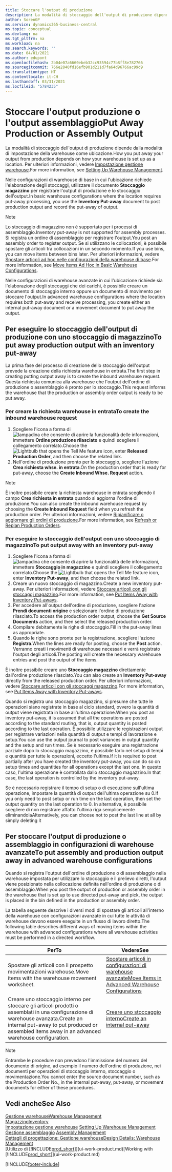 ```yaml
---
title: Stoccare l'output di produzione
description: La modalità di stoccaggio dell'output di produzione dipende dalla modalità di impostazione della warehouse come ubicazione.
author: SorenGP
ms.service: dynamics365-business-central
ms.topic: conceptual
ms.devlang: na
ms.tgt_pltfrm: na
ms.workload: na
ms.search.keywords: ''
ms.date: 04/01/2021
ms.author: edupont
ms.openlocfilehash: 2b04e07a6660ebeb32cc93594c77b8ff8e782766
ms.sourcegitcommit: 766e2840fd16efb901d211d7fa64d96766ac99d9
ms.translationtype: HT
ms.contentlocale: it-CH
ms.lasthandoff: 03/31/2021
ms.locfileid: "5784235"
---
```

# <a name="put-away-production-or-assembly-output"></a><span data-ttu-id="49cbe-103">Stoccare l'output produzione o l'output assemblaggio</span><span class="sxs-lookup"><span data-stu-id="49cbe-103">Put Away Production or Assembly Output</span></span>

<span data-ttu-id="49cbe-104">La modalità di stoccaggio dell'output di produzione dipende dalla modalità di impostazione della warehouse come ubicazione.</span><span class="sxs-lookup"><span data-stu-id="49cbe-104">How you put away your output from production depends on how your warehouse is set up as a location.</span></span> <span data-ttu-id="49cbe-105">Per ulteriori informazioni, vedere [Impostazione gestione warehouse](warehouse-setup-warehouse.md).</span><span class="sxs-lookup"><span data-stu-id="49cbe-105">For more information, see [Setting Up Warehouse Management](warehouse-setup-warehouse.md).</span></span>  

<span data-ttu-id="49cbe-106">Nelle configurazioni di warehouse di base in cui l'ubicazione richiede l'elaborazione degli stoccaggi, utilizzare il documento **Stoccaggio magazzino** per registrare l'output di produzione e lo stoccaggio dell'output.</span><span class="sxs-lookup"><span data-stu-id="49cbe-106">In basic warehouse configurations where the location requires put-away processing, you use the **Inventory Put-away** document to post production output and record the put-away of output.</span></span>  

> [!NOTE]  
> <span data-ttu-id="49cbe-107">Lo stoccaggio di magazzino non è supportato per i processi di assemblaggio.</span><span class="sxs-lookup"><span data-stu-id="49cbe-107">Inventory put-away is not supported for assembly processes.</span></span> <span data-ttu-id="49cbe-108">Si registra un ordine di assemblaggio per registrare l'output.</span><span class="sxs-lookup"><span data-stu-id="49cbe-108">You post an assembly order to register output.</span></span> <span data-ttu-id="49cbe-109">Se si utilizzano le collocazioni, è possibile spostare gli articoli tra collocazioni in un secondo momento.</span><span class="sxs-lookup"><span data-stu-id="49cbe-109">If you use bins, you can move items between bins later.</span></span> <span data-ttu-id="49cbe-110">Per ulteriori informazioni, vedere [Spostare articoli ad hoc nelle configurazioni della warehouse di base](warehouse-how-to-move-items-ad-hoc-in-basic-warehousing.md).</span><span class="sxs-lookup"><span data-stu-id="49cbe-110">For more information, see [Move Items Ad Hoc in Basic Warehouse Configurations](warehouse-how-to-move-items-ad-hoc-in-basic-warehousing.md).</span></span>  

<span data-ttu-id="49cbe-111">Nelle configurazioni di warehouse avanzate in cui l'ubicazione richiede sia l'elaborazione degli stoccaggi che dei carichi, è possibile creare un documento di stoccaggio interno oppure un documento di movimento per stoccare l'output.</span><span class="sxs-lookup"><span data-stu-id="49cbe-111">In advanced warehouse configurations where the location requires both put-away and receive processing, you create either an internal put-away document or a movement document to put away the output.</span></span>  

## <a name="to-put-away-production-output-with-an-inventory-put-away"></a><span data-ttu-id="49cbe-112">Per eseguire lo stoccaggio dell'output di produzione con uno stoccaggio di magazzino</span><span class="sxs-lookup"><span data-stu-id="49cbe-112">To put away production output with an inventory put-away</span></span>

<span data-ttu-id="49cbe-113">La prima fase del processo di creazione dello stoccaggio dell'output prevede la creazione della richiesta warehouse in entrata.</span><span class="sxs-lookup"><span data-stu-id="49cbe-113">The first step in creating putting output away is to create the inbound warehouse request.</span></span> <span data-ttu-id="49cbe-114">Questa richiesta comunica alla warehouse che l'output dell'ordine di produzione o assemblaggio è pronto per lo stoccaggio.</span><span class="sxs-lookup"><span data-stu-id="49cbe-114">This request informs the warehouse that the production or assembly order output is ready to be put away.</span></span>

### <a name="to-create-the-inbound-warehouse-request"></a><span data-ttu-id="49cbe-115">Per creare la richiesta warehouse in entrata</span><span class="sxs-lookup"><span data-stu-id="49cbe-115">To create the inbound warehouse request</span></span>  
1.  <span data-ttu-id="49cbe-116">Scegliere l'icona a forma di ![lampadina che consente di aprire la funzionalità delle informazioni](media/ui-search/search_small.png "Informazioni sull'operazione che si desidera eseguire"), immettere **Ordine produzione rilasciato** e quindi scegliere il collegamento correlato.</span><span class="sxs-lookup"><span data-stu-id="49cbe-116">Choose the ![Lightbulb that opens the Tell Me feature](media/ui-search/search_small.png "Tell me what you want to do") icon, enter **Released Production Order**, and then choose the related link.</span></span>  
2.  <span data-ttu-id="49cbe-117">Nell'ordine di produzione pronto per lo stoccaggio, scegliere l'azione **Crea richiesta whse. in entrata**.</span><span class="sxs-lookup"><span data-stu-id="49cbe-117">On the production order that is ready for put-away, choose the **Create Inbound Whse. Request** action.</span></span>  

> [!NOTE]  
> <span data-ttu-id="49cbe-118">È inoltre possibile creare la richiesta warehouse in entrata scegliendo il campo **Crea richiesta in entrata** quando si aggiorna l'ordine di produzione.</span><span class="sxs-lookup"><span data-stu-id="49cbe-118">You can also create the inbound warehouse request by choosing the **Create Inbound Request** field when you refresh the production order.</span></span> <span data-ttu-id="49cbe-119">Per ulteriori informazioni, vedere [Ripianificare o aggiornare gli ordini di produzione](production-how-to-replan-refresh-production-orders.md).</span><span class="sxs-lookup"><span data-stu-id="49cbe-119">For more information, see [Refresh or Replan Production Orders](production-how-to-replan-refresh-production-orders.md).</span></span>  

### <a name="to-put-output-away-with-an-inventory-put-away"></a><span data-ttu-id="49cbe-120">Per eseguire lo stoccaggio dell'output con uno stoccaggio di magazzino</span><span class="sxs-lookup"><span data-stu-id="49cbe-120">To put output away with an inventory put-away</span></span>  
1.  <span data-ttu-id="49cbe-121">Scegliere l'icona a forma di ![lampadina che consente di aprire la funzionalità delle informazioni](media/ui-search/search_small.png "Informazioni sull'operazione che si desidera eseguire"), immettere **Stoccaggio in magazzino** e quindi scegliere il collegamento correlato.</span><span class="sxs-lookup"><span data-stu-id="49cbe-121">Choose the ![Lightbulb that opens the Tell Me feature](media/ui-search/search_small.png "Tell me what you want to do") icon, enter **Inventory Put-away**, and then choose the related link.</span></span>  
2.  <span data-ttu-id="49cbe-122">Creare un nuovo stoccaggio di magazzino.</span><span class="sxs-lookup"><span data-stu-id="49cbe-122">Create a new inventory put-away.</span></span> <span data-ttu-id="49cbe-123">Per ulteriori informazioni, vedere [Stoccare articoli con gli stoccaggi magazzino](warehouse-how-to-put-items-away-with-inventory-put-aways.md).</span><span class="sxs-lookup"><span data-stu-id="49cbe-123">For more information, see [Put Items Away with Inventory Put-aways](warehouse-how-to-put-items-away-with-inventory-put-aways.md).</span></span>
3.  <span data-ttu-id="49cbe-124">Per accedere all'output dell'ordine di produzione, scegliere l'azione **Prendi documenti origine** e selezionare l'ordine di produzione rilasciato.</span><span class="sxs-lookup"><span data-stu-id="49cbe-124">To access the production order output, choose the **Get Source Documents** action, and then select the released production order.</span></span>  
4.  <span data-ttu-id="49cbe-125">Compilare debitamente le righe di stoccaggio.</span><span class="sxs-lookup"><span data-stu-id="49cbe-125">Fill in the put-away lines as appropriate.</span></span>
5.  <span data-ttu-id="49cbe-126">Quando le righe sono pronte per la registrazione, scegliere l'azione **Registra**.</span><span class="sxs-lookup"><span data-stu-id="49cbe-126">When the lines are ready for posting, choose the **Post** action.</span></span> <span data-ttu-id="49cbe-127">Verranno creati i movimenti di warehouse necessari e verrà registrato l'output degli articoli.</span><span class="sxs-lookup"><span data-stu-id="49cbe-127">The posting will create the necessary warehouse entries and post the output of the items.</span></span>  

<span data-ttu-id="49cbe-128">È inoltre possibile creare uno **Stoccaggio magazzino** direttamente dall'ordine produzione rilasciato.</span><span class="sxs-lookup"><span data-stu-id="49cbe-128">You can also create an **Inventory Put-away** directly from the released production order.</span></span> <span data-ttu-id="49cbe-129">Per ulteriori informazioni, vedere [Stoccare articoli con gli stoccaggi magazzino](warehouse-how-to-put-items-away-with-inventory-put-aways.md).</span><span class="sxs-lookup"><span data-stu-id="49cbe-129">For more information, see [Put Items Away with Inventory Put-aways](warehouse-how-to-put-items-away-with-inventory-put-aways.md).</span></span>  

<span data-ttu-id="49cbe-130">Quando si registra uno stoccaggio magazzino, si presume che tutte le operazioni siano registrate in base al ciclo standard, ovvero la quantità di output viene registrata in base all'ultima operazione.</span><span class="sxs-lookup"><span data-stu-id="49cbe-130">When you post an inventory put-away, it is assumed that all the operations are posted according to the standard routing, that is, output quantity is posted according to the last operation.</span></span> <span data-ttu-id="49cbe-131">È possibile utilizzare le registrazioni output per registrare variazioni nella quantità di output e tempi di lavorazione e setup.</span><span class="sxs-lookup"><span data-stu-id="49cbe-131">You can use the output journal to post variances in output quantity and the setup and run times.</span></span> <span data-ttu-id="49cbe-132">Se è necessario eseguire una registrazione parziale dopo lo stoccaggio magazzino, è possibile farlo nel setup di tempi e quantità per tutte le operazioni, eccetto l'ultima.</span><span class="sxs-lookup"><span data-stu-id="49cbe-132">If it is required to post partially after you have created the inventory put-away, you can do so on setup times and quantities for all operations except the last one.</span></span> <span data-ttu-id="49cbe-133">In questo caso, l'ultima operazione è controllata dallo stoccaggio magazzino.</span><span class="sxs-lookup"><span data-stu-id="49cbe-133">In that case, the last operation is controlled by the inventory put-away.</span></span>  

<span data-ttu-id="49cbe-134">Se è necessario registrare il tempo di setup o di esecuzione sull'ultima operazione, impostare la quantità di output dell'ultima operazione su 0.</span><span class="sxs-lookup"><span data-stu-id="49cbe-134">If you only need to post setup or run time on the last operation, then set the output quantity on the last operation to 0.</span></span> <span data-ttu-id="49cbe-135">In alternativa, è possibile scegliere di non registrare affatto l'ultima riga semplicemente eliminandola</span><span class="sxs-lookup"><span data-stu-id="49cbe-135">Alternatively, you can choose not to post the last line at all by simply deleting it</span></span>  

## <a name="to-put-assembly-and-production-output-away-in-advanced-warehouse-configurations"></a><span data-ttu-id="49cbe-136">Per stoccare l'output di produzione o assemblaggio in configurazioni di warehouse avanzate</span><span class="sxs-lookup"><span data-stu-id="49cbe-136">To put assembly and production output away in advanced warehouse configurations</span></span>
<span data-ttu-id="49cbe-137">Quando si registra l'output dell'ordine di produzione o di assemblaggio nella warehouse impostata per utilizzare lo stoccaggio e il prelievo diretti, l'output viene posizionato nella collocazione definita nell'ordine di produzione o di assemblaggio.</span><span class="sxs-lookup"><span data-stu-id="49cbe-137">When you post the output of production or assembly order in the  warehouse that is set up to use directed put-away and pick, the output is placed in the bin defined in the production or assembly order.</span></span> 

<span data-ttu-id="49cbe-138">La tabella seguente descrive i diversi modi di spostare gli articoli all'interno della warehouse con configurazioni avanzate in cui tutte le attività di warehouse devono essere eseguite in un flusso di lavoro diretto.</span><span class="sxs-lookup"><span data-stu-id="49cbe-138">The following table describes different ways of moving items within the warehouse with advanced configurations where all warehouse activities must be performed in a directed workflow.</span></span> 

|<span data-ttu-id="49cbe-139">**Per**</span><span class="sxs-lookup"><span data-stu-id="49cbe-139">**To**</span></span>|<span data-ttu-id="49cbe-140">**Vedere**</span><span class="sxs-lookup"><span data-stu-id="49cbe-140">**See**</span></span>|  
|------------|-------------|  
|<span data-ttu-id="49cbe-141">Spostare gli articoli con il prospetto movimentazioni warehouse.</span><span class="sxs-lookup"><span data-stu-id="49cbe-141">Move items with the warehouse movement worksheet.</span></span>|[<span data-ttu-id="49cbe-142">Spostare articoli in configurazioni di warehouse avanzate</span><span class="sxs-lookup"><span data-stu-id="49cbe-142">Move Items in Advanced Warehouse Configurations</span></span>](warehouse-how-to-move-items-in-advanced-warehousing.md#to-move-items-with-the-warehouse-movement-worksheet)|  
|<span data-ttu-id="49cbe-143">Creare uno stoccaggio interno per stoccare gli articoli prodotti o assemblati in una configurazione di warehouse avanzata.</span><span class="sxs-lookup"><span data-stu-id="49cbe-143">Create an internal put-away to put produced or assembled items away in an advanced warehouse configuration.</span></span>|[<span data-ttu-id="49cbe-144">Creare uno stoccaggio interno</span><span class="sxs-lookup"><span data-stu-id="49cbe-144">Create an internal put-away</span></span>](warehouse-how-to-create-put-aways-from-internal-put-aways.md#to-create-an-internal-put-away)|

> [!NOTE]  
> <span data-ttu-id="49cbe-145">Entrambe le procedure non prevedono l'immissione del numero del documento di origine, ad esempio il numero dell'ordine di produzione, nei documenti per operazioni di stoccaggio interno, stoccaggio o movimentazione.</span><span class="sxs-lookup"><span data-stu-id="49cbe-145">You cannot enter the source document number, such as the Production Order No., in the internal put-away, put-away, or movement documents for either of these procedures.</span></span>  

## <a name="see-also"></a><span data-ttu-id="49cbe-146">Vedi anche</span><span class="sxs-lookup"><span data-stu-id="49cbe-146">See Also</span></span>  
[<span data-ttu-id="49cbe-147">Gestione warehouse</span><span class="sxs-lookup"><span data-stu-id="49cbe-147">Warehouse Management</span></span>](warehouse-manage-warehouse.md)  
[<span data-ttu-id="49cbe-148">Magazzino</span><span class="sxs-lookup"><span data-stu-id="49cbe-148">Inventory</span></span>](inventory-manage-inventory.md)  
<span data-ttu-id="49cbe-149">[Impostazione gestione warehouse](warehouse-setup-warehouse.md)   </span><span class="sxs-lookup"><span data-stu-id="49cbe-149">[Setting Up Warehouse Management](warehouse-setup-warehouse.md)   </span></span>  
<span data-ttu-id="49cbe-150">[Gestione assemblaggio](assembly-assemble-items.md)  </span><span class="sxs-lookup"><span data-stu-id="49cbe-150">[Assembly Management](assembly-assemble-items.md)  </span></span>  
[<span data-ttu-id="49cbe-151">Dettagli di progettazione: Gestione warehouse</span><span class="sxs-lookup"><span data-stu-id="49cbe-151">Design Details: Warehouse Management</span></span>](design-details-warehouse-management.md)  
<span data-ttu-id="49cbe-152">[Utilizzo di [!INCLUDE[prod_short](includes/prod_short.md)]](ui-work-product.md)</span><span class="sxs-lookup"><span data-stu-id="49cbe-152">[Working with [!INCLUDE[prod_short](includes/prod_short.md)]](ui-work-product.md)</span></span>


[!INCLUDE[footer-include](includes/footer-banner.md)]
